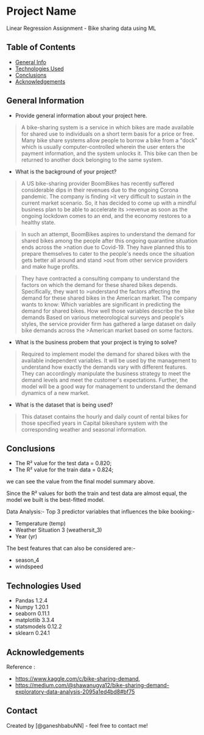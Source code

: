 # Project Name
Linear Regression Assignment - Bike sharing data using ML

## Table of Contents
* [General Info](#general-information)
* [Technologies Used](#technologies-used)
* [Conclusions](#conclusions)
* [Acknowledgements](#acknowledgements)

## General Information
- Provide general information about your project here.
> A bike-sharing system is a service in which bikes are made available for shared use to individuals on a short term basis for a price or free. Many bike share systems allow people to borrow a bike from a "dock" which is usually computer-controlled wherein the user enters the payment information, and the system unlocks it. This bike can then be returned to another dock belonging to the same system.

- What is the background of your project?
>A US bike-sharing provider BoomBikes has recently suffered considerable dips in their revenues due to the ongoing Corona pandemic. The company is finding >it very difficult to sustain in the current market scenario. So, it has decided to come up with a mindful business plan to be able to accelerate its >revenue as soon as the ongoing lockdown comes to an end, and the economy restores to a healthy state.

>In such an attempt, BoomBikes aspires to understand the demand for shared bikes among the people after this ongoing quarantine situation ends across the >nation due to Covid-19. They have planned this to prepare themselves to cater to the people's needs once the situation gets better all around and stand >out from other service providers and make huge profits.

>They have contracted a consulting company to understand the factors on which the demand for these shared bikes depends. Specifically, they want to >understand the factors affecting the demand for these shared bikes in the American market. The company wants to know:
>Which variables are significant in predicting the demand for shared bikes.
>How well those variables describe the bike demands
>Based on various meteorological surveys and people's styles, the service provider firm has gathered a large dataset on daily bike demands across the >American market based on some factors. 

- What is the business probem that your project is trying to solve?

>Required to implement model the demand for shared bikes with the available independent variables. It will be used by the management to understand how exactly the demands vary with different features. They can accordingly manipulate the business strategy to meet the demand levels and meet the customer's expectations. Further, the model will be a good way for management to understand the demand dynamics of a new market.

- What is the dataset that is being used?
>This dataset contains the hourly and daily count of rental bikes for those specified years in Capital bikeshare system with the corresponding weather and seasonal information. 

## Conclusions
<ul>
    <li>The R² value for the test data = 0.820;</li>
    <li>The R² value for the train data = 0.824;</li>
    
</ul>
we can see the value from the final model summary above. 

Since the R² values for both the train and test data are almost equal, the model we built is the best-fitted model.

Data Analysis:-
Top 3 predictor variables that influences the bike booking:- 
<ul>
<li>Temperature (temp)</li>
<li>Weather Situation 3 (weathersit_3)</li>
<li>Year (yr)</li>
</ul>
The best features that can also be considered are:-
<ul>
<li>season_4</li>
<li>windspeed</li> 
</ul>

## Technologies Used
- Pandas 1.2.4
- Numpy 1.20.1
- seaborn 0.11.1
- matplotlib 3.3.4
- statsmodels 0.12.2
- sklearn 0.24.1

## Acknowledgements
Reference : 
- https://www.kaggle.com/c/bike-sharing-demand,
- https://medium.com/@shawanugya12/bike-sharing-demand-exploratory-data-analysis-2095a1ed4bd8#bf75

## Contact
Created by [@ganeshbabuNN] - feel free to contact me!
